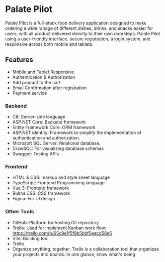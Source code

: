 # Palate Pilot
Palate Pilot is a full-stack food delivery application designed to make ordering a wide ranage of different dishes, drinks, and snacks easier for users, with all product delivered directly to their own doorsteps. Palate Pilot using a user-friendly interface, secure registration, a login system, and responsive across both mobile and tablets.


## Features
- Mobile and Tablet Responsive
- Authentication & Authorization
- Add product to the cart
- Email Confirmation after registration
- Payment service

### Backend

- C#: Server-side language
- ASP.NET Core: Backend framework
- Entity Framework Core: ORM framework
- ASP.NET identity: Framework to simplify the implementation of authentication and authorization.
- Microsoft SQL Server: Relational database.
- DrawSQL: For visualizing database schemas
- Swagger: Testing APIs


### Frontend

- HTML & CSS: markup and style sheet language
- TypeScript: Frontend Programming language
- Vue 3: Frontend framework
- Bulma CSS: CSS framework
- Figma: For UI design

### Other Tools

- GitHub: Platform for hosting Git repository
- Trello: Used for implement Kanban work flow: https://trello.com/b/65c9e1f5f9b5bbf5eecd58e5
- Vite: Building tool
- Trello
- Organize anything, together. Trello is a collaboration tool that organizes your projects into boards. In one glance, know what's being 
